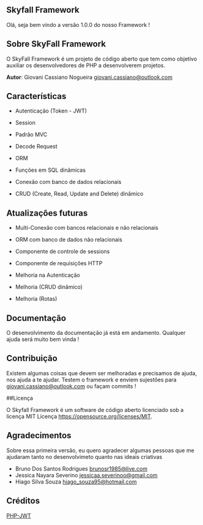 ## Skyfall Framework
Olá, seja bem vindo a versão 1.0.0 do nosso Framework ! 

## Sobre SkyFall Framework

O SkyFall Framework é um projeto de código aberto que tem como objetivo auxiliar os desenvolvedores de
PHP a desenvolverem projetos.

**Autor**: Giovani Cassiano Nogueira <giovani.cassiano@outlook.com>

## Características

- Autenticação (Token - JWT)

- Session

- Padrão MVC

- Decode Request
 
- ORM 

- Funções em SQL dinâmicas

- Conexão com banco de dados relacionais 

- CRUD (Create, Read, Update and Delete) dinâmico

## Atualizações futuras

- Multi-Conexão com bancos relacionais e não relacionais

- ORM com banco de dados não relacionais

- Componente de controle de sessions

- Componente de requisições HTTP

- Melhoria na Autenticação

- Melhoria (CRUD dinâmico)

- Melhoria (Rotas)

## Documentação

O desenvolvimento da documentação já está em andamento. Qualquer ajuda será muito bem vinda !

## Contribuição

Existem algumas coisas que devem ser melhoradas e precisamos de ajuda, nos ajuda a te ajudar. Testem o framework e enviem sujestões para <giovani.cassiano@outlook.com> ou façam commits !

##Licença

O Skyfall Framework é um software de código aberto licenciado sob a licença MIT Licença https://opensource.org/licenses/MIT.

## Agradecimentos

Sobre essa primeira versão, eu quero agradecer algumas pessoas que me ajudaram tanto no desenvolvimeto quanto nas ideais criativas

- Bruno Dos Santos Rodrigues <brunosr1985@live.com>
- Jessica Nayara Severino    <jessicaa.severinoo@gmail.com>
- Hiago Silva Souza          <hiago_souza95@hotmail.com>

## Créditos

[PHP-JWT](https://github.com/firebase/php-jwt)

